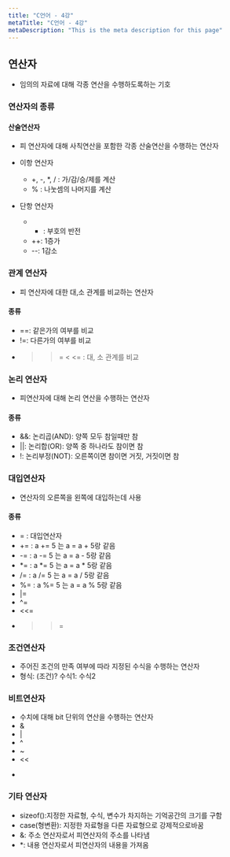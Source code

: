 ```yaml
---
title: "C언어 - 4강"
metaTitle: "C언어 - 4강"
metaDescription: "This is the meta description for this page"
---
```


## 연산자
- 임의의 자료에 대해 각종 연산을 수행하도록하는 기호

### 연산자의 종류

#### 산술연산자
- 피 연산자에 대해 사칙연산을 포함한 각종 산술연산을 수행하는 연산자

- 이항 연산자
   - +, -, *, / : 가/감/승/제를 계산
   - % : 나눗셈의 나머지를 계산
- 단항 연산자
   - - : 부호의 반전
   - ++: 1증가
   - --: 1감소

### 관계 연산자
- 피 연산자에 대한 대,소 관계를 비교하는 연산자

#### 종류
- ==: 같은가의 여부를 비교
- !=: 다른가의 여부를 비교
- > >= < <= : 대, 소 관계를 비교


### 논리 연산자
- 피연산자에 대해 논리 연산을 수행하는 연산자

#### 종류
- &&: 논리곱(AND): 양쪽 모두 참일때만 참
- ||: 논리합(OR): 양쪽 중 하나라도 참이면 참
- !: 논리부정(NOT): 오른쪽이면 참이면 거짓, 거짓이면 참

### 대입연산자
- 연산자의 오른쪽을 왼쪽에 대입하는데 사용

#### 종류
- = : 대입연산자
- += : a += 5 는 a = a + 5랑 같음
- -= : a -= 5 는 a = a - 5랑 같음
- *= : a *= 5 는 a = a * 5랑 같음
- /= : a /= 5 는 a = a / 5랑 같음
- %= : a %= 5 는 a = a % 5랑 같음
- |=
- ^=
- <<=
- >>=

### 조건연산자
- 주어진 조건의 만족 여부에 따라 지정된 수식을 수행하는 연산자
- 형식: (조건)? 수식1: 수식2

### 비트연산자
- 수치에 대해 bit 단위의 연산을 수행하는 연산자
- &
- |
- ^
- ~
- <<
- >>

### 기타 연산자
- sizeof():지정한 자료형, 수식, 변수가 차지하는 기억공간의 크기를 구함
- case(형변환): 지정한 자료형을 다른 자료형으로 강제적으로바꿈
- &: 주소 연산자로서 피연산자의 주소를 나타냄
- *: 내용 연산자로서 피연산자의 내용을 가져옴
